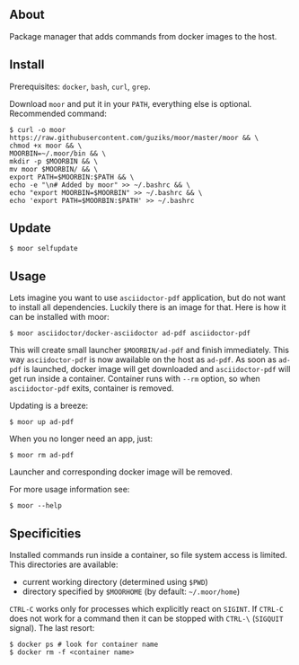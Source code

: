## About

Package manager that adds commands from docker images to the host.

## Install

Prerequisites: `docker`, `bash`, `curl`, `grep`.

Download `moor` and put it in your `PATH`, everything else is optional. Recommended command:

```
$ curl -o moor https://raw.githubusercontent.com/guziks/moor/master/moor && \
chmod +x moor && \
MOORBIN=~/.moor/bin && \
mkdir -p $MOORBIN && \
mv moor $MOORBIN/ && \
export PATH=$MOORBIN:$PATH && \
echo -e "\n# Added by moor" >> ~/.bashrc && \
echo "export MOORBIN=$MOORBIN" >> ~/.bashrc && \
echo 'export PATH=$MOORBIN:$PATH' >> ~/.bashrc
```

## Update

```
$ moor selfupdate
```

## Usage

Lets imagine you want to use `asciidoctor-pdf` application, but do not want to install all dependencies. Luckily there is an image for that. Here is how it can be installed with moor:

```
$ moor asciidoctor/docker-asciidoctor ad-pdf asciidoctor-pdf
```
 
This will create small launcher `$MOORBIN/ad-pdf` and finish immediately. This way `asciidoctor-pdf` is now awailable on the host as `ad-pdf`. As soon as `ad-pdf` is launched, docker image will get downloaded and `asciidoctor-pdf` will get run inside a container. Container runs with `--rm` option, so when `asciidoctor-pdf` exits, container is removed.

Updating is a breeze:

```
$ moor up ad-pdf
```

When you no longer need an app, just:

```
$ moor rm ad-pdf
```

Launcher and corresponding docker image will be removed.

For more usage information see:

```
$ moor --help
```

## Specificities

Installed commands run inside a container, so file system access is limited. This directories are available:

* current working directory (determined using `$PWD`)
* directory specified by `$MOORHOME` (by default: `~/.moor/home`)

`CTRL-C` works only for processes which explicitly react on `SIGINT`. If `CTRL-C` does not work for a command then it can be stopped with `CTRL-\` (`SIGQUIT` signal). The last resort:


```
$ docker ps # look for container name
$ docker rm -f <container name>
```
